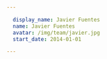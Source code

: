 ```yaml
---

  display_name: Javier Fuentes
  name: Javier Fuentes
  avatar: /img/team/javier.jpg
  start_date: 2014-01-01

---
```

